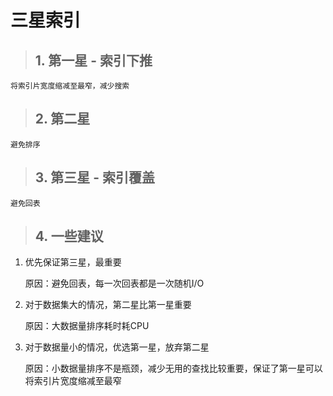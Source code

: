 # 三星索引

> ## 1. 第一星 - 索引下推

    将索引片宽度缩减至最窄，减少搜索

> ## 2. 第二星

    避免排序

> ## 3. 第三星 - 索引覆盖

    避免回表

> ## 4. 一些建议

1. 优先保证第三星，最重要

    原因：避免回表，每一次回表都是一次随机I/O

2. 对于数据集大的情况，第二星比第一星重要

    原因：大数据量排序耗时耗CPU

3. 对于数据量小的情况，优选第一星，放弃第二星

    原因：小数据量排序不是瓶颈，减少无用的查找比较重要，保证了第一星可以将索引片宽度缩减至最窄
